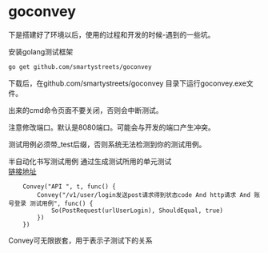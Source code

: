 # goconvey
下是搭建好了环境以后，使用的过程和开发的时候-遇到的一些坑。

安装golang测试框架
```bash
go get github.com/smartystreets/goconvey
```

下载后，在github.com/smartystreets/goconvey 目录下运行goconvey.exe文件。  

出来的cmd命令页面不要关闭，否则会中断测试。  

注意修改端口。默认是8080端口。可能会与开发的端口产生冲突。  

测试用例必须带_test后缀，否则系统无法检测到你的测试用例。  

半自动化书写测试用例 通过生成测试所用的单元测试  
[链接地址](http://localhost:8080/composer.html)

```golang
    Convey("API ", t, func() {
        Convey("/v1/user/login发送post请求得到状态code And http请求 And 账号登录 测试用例", func() {
            So(PostRequest(urlUserLogin), ShouldEqual, true)
        })
    })
```

Convey可无限嵌套，用于表示子测试下的关系  
